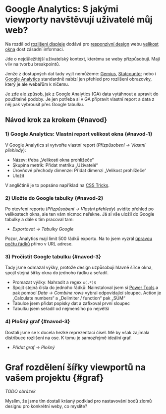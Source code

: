 # Google Analytics: S jakými viewporty navštěvují uživatelé můj web?

Na rozdíl od [rozlišení displeje](rozliseni-displeje.md) dodává pro [responzivní design](https://www.vzhurudolu.cz/responzivni-design) webu [velikost okna](velikost-okna-css-js.md) dost zásadní informaci. 

Jde o nejdůležitější uživatelský kontext, kterému se weby přizpůsobují. Mají vliv na tvorbu breakpointů.

Jenže z dostupných dat tady vyjít nemůžeme: [Gemius](http://ranking.gemius.com/cz/), [Statcounter](http://gs.statcounter.com/) nebo i [Google Analytics](google-analytics-vyvojari.md) standardně nabízí jen přehled pro rozlišení obrazovky, který je ale webařům k ničemu.

Je zde ale způsob, jak z Google Analytics (GA) data vytáhnout a upravit do použitelné podoby. Je jen potřeba si v GA připravit vlastní report a data z něj pak vybrousit přes Google tabulku. 

## Návod krok za krokem {#navod}

### 1) Google Analytics: Vlastní report velikost okna {#navod-1}

V Google Analytics si vytvořte vlastní report (*Přizpůsobení → Vlastní přehledy*):

- Název: třeba „Velikosti okna prohlížeče“
- Skupina metrik: Přidat metriku „Uživatelé“
- Úrovňové přechody dimenze: Přidat dimenzi „Velikost prohlížeče“
- Uložit

V angličtině je to popsáno například na [CSS Tricks](https://css-tricks.com/google-analytics-can-show-screen-resolution-%E2%89%A0-browser-window/).

### 2) Uložte do Google tabulky {#navod-2}

Po otevření reportu (*Přizpůsobení → Vlastní přehledy*) uvidíte přehled po velikostech okna, ale ten vám nicmoc neřekne. Já si vše uložil do Google tabulky a dále s tím pracoval tam: 

- *Exportovat → Tabulky Google*

Pozor, Analytics mají limit 500 řádků exportu. Na to jsem vyzrál [úpravou počtu řádků](https://www.hobo-web.co.uk/how-to-export-more-then-500-rows-to-csv-up-to-50000-rows-google-analytics-tip/) přímo v URL adrese.

### 3) Pročistit Google tabulku {#navod-3}

Tady jsme odmazal výšky, protože design uzpůsobuji hlavně šířce okna, spojil stejná šířky okna do jednoho řádku a seřadil.

- Promazat výšky: Nahradit a regex `x(.*)$`
- Spojit stejná čísla do jednoho řádků: Nainstaloval jsem si [Power Tools](https://chrome.google.com/webstore/detail/power-tools/dofhceeoedodcaheeoacmadcpegkjobi?utm_source=permalink) a pak pomocí *Data → Combine rows* vybral odpovídající sloupec. Action je „Calculate numbers“ a „Delimiter / function“ pak „SUM“
- Tabulce jsem přidat popisky dat a zafixoval první sloupec
- Tabulku jsem seřadil od nejmenšího po největší

### 4) Plošný graf {#navod-3}

Dostali jsme se k docela  hezké reprezentaci čísel. Mě by však zajímala distribuce rozlišení na ose. K tomu je samozřejmě ideální graf.

- *Přidat graf → Plošný*

# Graf rozdělení šířky viewportů na vašem projektu {#graf}

*TODO obrázek*

Myslím, že jsme tím dostali krásný podklad pro nastavování bodů zlomů designu pro konkrétní weby, co myslíte?
